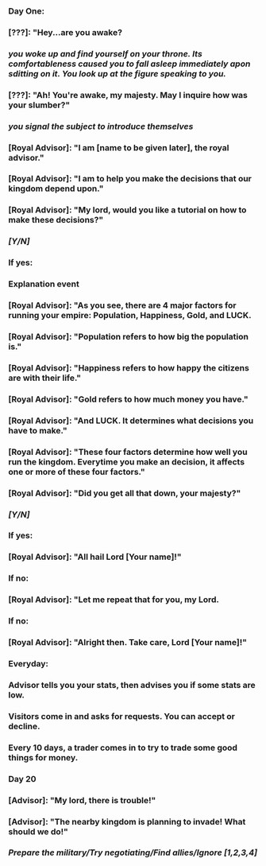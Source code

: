 ### Day One:
### [???]: "Hey...are you awake?
### *you woke up and find yourself on your throne. Its comfortableness caused you to fall asleep immediately apon sditting on it. You look up at the figure speaking to you.*
### [???]: "Ah! You're awake, my majesty. May I inquire how was your slumber?"
### *you signal the subject to introduce themselves*
### [Royal Advisor]: "I am [name to be given later], the royal advisor."
### [Royal Advisor]: "I am to help you make the decisions that our kingdom depend upon."
### [Royal Advisor]: "My lord, would you like a tutorial on how to make these decisions?"
### *[Y/N]*
### If yes:
###     Explanation event
###     [Royal Advisor]: "As you see, there are 4 major factors for running your empire: Population, Happiness, Gold, and LUCK.
###     [Royal Advisor]: "Population refers to how big the population is."
###     [Royal Advisor]: "Happiness refers to how happy the citizens are with their life."
###     [Royal Advisor]: "Gold refers to how much money you have."
###     [Royal Advisor]: "And LUCK. It determines what decisions you have to make."
###     [Royal Advisor]: "These four factors determine how well you run the kingdom. Everytime you make an decision, it affects one or more of these four factors."
###     [Royal Advisor]: "Did you get all that down, your majesty?"
###     *[Y/N]*
###     If yes:
###         [Royal Advisor]: "All hail Lord [Your name]!"
###     If no:
###         [Royal Advisor]: "Let me repeat that for you, my Lord.
### If no:
###     [Royal Advisor]: "Alright then. Take care, Lord [Your name]!"

### Everyday:
### Advisor tells you your stats, then advises you if some stats are low.
### Visitors come in and asks for requests. You can accept or decline.
### Every 10 days, a trader comes in to try to trade some good things for money.

### Day 20
### [Advisor]: "My lord, there is trouble!"
### [Advisor]: "The nearby kingdom is planning to invade! What should we do!"
### *Prepare the military/Try negotiating/Find allies/Ignore [1,2,3,4]*